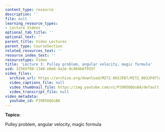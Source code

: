 ```yaml
---
content_type: resource
description: ''
file: null
learning_resource_types:
- Lecture Videos
optional_tab_title: ''
optional_text: ''
parent_title: Video Lectures
parent_type: CourseSection
related_resources_text: ''
resource_index_text: ''
resourcetype: Video
title: 'Lecture 3: Pulley problem, angular velocity, magic formula'
uid: 32565f80-1348-e0e6-4a3e-9c984b6f935f
video_files:
  archive_url: https://archive.org/download/MIT2.003JF07/MIT2_003JF07lec03_220k.mp4
  video_captions_file: null
  video_thumbnail_file: https://img.youtube.com/vi/PJ905OQGsBA/default.jpg
  video_transcript_file: null
video_metadata:
  youtube_id: PJ905OQGsBA
---
```


**Topics:**

Pulley problem, angular velocity, magic formula